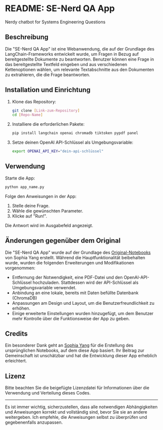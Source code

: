 # README: SE-Nerd QA App
Nerdy chatbot for Systems Engineering Questions

## Beschreibung

Die "SE-Nerd QA App" ist eine Webanwendung, die auf der Grundlage des LangChain-Frameworks entwickelt wurde, um Fragen in Bezug auf bereitgestellte Dokumente zu beantworten. Benutzer können eine Frage in das bereitgestellte Textfeld eingeben und aus verschiedenen Kettenoptionen wählen, um relevante Textabschnitte aus den Dokumenten zu extrahieren, die die Frage beantworten.

## Installation und Einrichtung

1. Klone das Repository:

   ```bash
   git clone [Link-zum-Repository]
   cd [Repo-Name]
   ```

2. Installiere die erforderlichen Pakete:

   ```bash
   pip install langchain openai chromadb tiktoken pypdf panel
   ```

3. Setze deinen OpenAI API-Schlüssel als Umgebungsvariable:

   ```bash
   export OPENAI_API_KEY="dein-api-schlüssel"
   ```

## Verwendung

Starte die App:

```bash
python app_name.py
```

Folge den Anweisungen in der App:

1. Stelle deine Frage.
2. Wähle die gewünschten Parameter.
3. Klicke auf "Run!".

Die Antwort wird im Ausgabefeld angezeigt.

## Änderungen gegenüber dem Original

Die "SE-Nerd QA App" wurde auf der Grundlage des [Original-Notebooks](https://github.com/sophiamyang/tutorials-LangChain/blob/main/LangChain_QA_Panel_App.ipynb) von Sophia Yang erstellt. Während die Hauptfunktionalität beibehalten wurde, wurden die folgenden Erweiterungen und Modifikationen vorgenommen:

- Entfernung der Notwendigkeit, eine PDF-Datei und den OpenAI-API-Schlüssel hochzuladen. Stattdessen wird der API-Schlüssel als Umgebungsvariable verwendet.
- Anbindung an eine lokale, bereits mit Daten befüllte Datenbank (ChromaDB)
- Anpassungen am Design und Layout, um die Benutzerfreundlichkeit zu erhöhen.
- Einige erweiterte Einstellungen wurden hinzugefügt, um dem Benutzer mehr Kontrolle über die Funktionsweise der App zu geben.

## Credits

Ein besonderer Dank geht an [Sophia Yang](https://github.com/sophiamyang/tutorials-LangChain/commits?author=sophiamyang) für die Erstellung des ursprünglichen Notebooks, auf dem diese App basiert. Ihr Beitrag zur Gemeinschaft ist unschätzbar und hat die Entwicklung dieser App erheblich erleichtert.

## Lizenz

Bitte beachten Sie die beigefügte Lizenzdatei für Informationen über die Verwendung und Verteilung dieses Codes.

---

Es ist immer wichtig, sicherzustellen, dass alle notwendigen Abhängigkeiten und Anweisungen korrekt und vollständig sind, bevor Sie sie an andere weitergeben. Ich empfehle, die Anweisungen selbst zu überprüfen und gegebenenfalls anzupassen.
